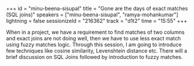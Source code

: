 +++
id = "minu-beena-sisupal"
title = "Gone are the days of exact matches (SQL joins)"
speakers = ["minu-beena-sisupal", "ramya-mohankumar"]
lightning = false
sessionizeId = "216362"
track = "d1t2"
time = "15:55"
+++

When in a project, we have a requirement to find matches of two columns and exact joins are not doing well, then we have to use less exact match using fuzzy matches logic. Through this session, I am going to introduce few techniques like cosine similarity, Levenshtein distance etc. There will a brief discussion on SQL Joins followed by introduction to fuzzy matches.